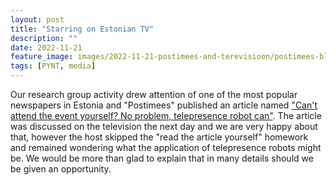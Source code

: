 ```yaml
---
layout: post
title: "Starring on Estonian TV"
description: ""
date: 2022-11-21
feature_image: images/2022-11-21-postimees-and-terevisioon/postimees-blurred.jpg
tags: [PYNT, media]
---
```


Our research group activity drew attention of one of the most popular newspapers in Estonia and "Postimees" published an article named ["Can't attend the event yourself? No problem, telepresence robot can"](https://teadus.postimees.ee/7653783/ise-ei-saa-kohale-minna-pole-viga-kaugosalusrobot-laheb).
The article was discussed on the television the next day and we are very happy about that, however the host skipped the "read the article yourself" homework and remained wondering what the application of telepresence robots might be. We would be more than glad to explain that in many details should we be given an opportunity.